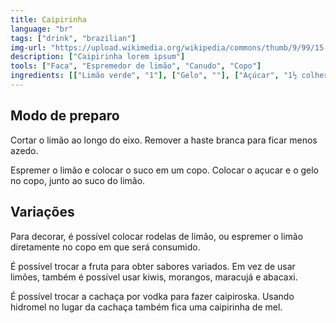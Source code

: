 ```yaml
---
title: Caipirinha
language: "br"
tags: ["drink", "brazilian"]
img-url: "https://upload.wikimedia.org/wikipedia/commons/thumb/9/99/15-09-26-RalfR-WLC-0048.jpg/800px-15-09-26-RalfR-WLC-0048.jpg"
description: ["Caipirinha lorem ipsum"]
tools: ["Faca", "Espremedor de limão", "Canudo", "Copo"]
ingredients: [["Limão verde", "1"], ["Gelo", ""], ["Açúcar", "1½ colher"], ["Água", ""], ["Cachaça"]]
---
```


## Modo de preparo

Cortar o limão ao longo do eixo. Remover a haste branca para ficar menos azedo.

Espremer o limão e colocar o suco em um copo. Colocar o açucar e o gelo no copo, junto ao suco do limão.

## Variações

Para decorar, é possível colocar rodelas de limão, ou espremer o limão diretamente no copo em que será consumido.

É possível trocar a fruta para obter sabores variados. Em vez de usar limões, também é possível usar kiwis, morangos, maracujá e abacaxi.

É possível trocar a cachaça por vodka para fazer caipiroska. Usando hidromel no lugar da cachaça também fica uma caipirinha de mel.
